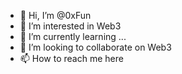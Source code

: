 - 👋 Hi, I’m @0xFun
- 👀 I’m interested in Web3
- 🌱 I’m currently learning ...
- 💞️ I’m looking to collaborate on Web3
- 📫 How to reach me here

<!---
0xFun/0xFun is a ✨ special ✨ repository because its `README.md` (this file) appears on your GitHub profile.
You can click the Preview link to take a look at your changes.
--->
